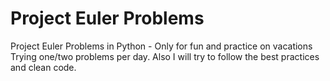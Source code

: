 # Project Euler Problems
Project Euler Problems in Python - Only for fun and practice on vacations  
Trying one/two problems per day. Also I will try to follow the best practices and clean code.
